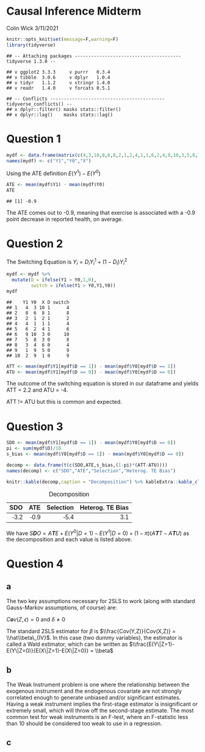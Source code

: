 Causal Inference Midterm
================
Colin Wick
3/11/2021

``` r
knitr::opts_knit$set(message=F,warning=F)
library(tidyverse)
```

    ## -- Attaching packages --------------------------------------- tidyverse 1.3.0 --

    ## v ggplot2 3.3.3     v purrr   0.3.4
    ## v tibble  3.0.6     v dplyr   1.0.4
    ## v tidyr   1.1.2     v stringr 1.4.0
    ## v readr   1.4.0     v forcats 0.5.1

    ## -- Conflicts ------------------------------------------ tidyverse_conflicts() --
    ## x dplyr::filter() masks stats::filter()
    ## x dplyr::lag()    masks stats::lag()

# Question 1

``` r
mydf <- data.frame(matrix(c(4,3,10,8,6,8,2,1,2,4,1,1,6,2,4,9,10,3,5,8,3,3,4,6,1,9,5,2,9,1),ncol = 3,byrow = TRUE))
names(mydf) <- c("Y1","Y0","X")
```

Using the ATE definition *E*(*Y*<sup>1</sup>) − *E*(*Y*<sup>0</sup>)

``` r
ATE <- mean(mydf$Y1) - mean(mydf$Y0)
ATE
```

    ## [1] -0.9

The ATE comes out to -0.9, meaning that exercise is associated with a
-0.9 point decrease in reported health, on average.

# Question 2

The Switching Equation is
*Y*<sub>*i*</sub> = *D*<sub>*i*</sub>*Y*<sub>*i*</sub><sup>1</sup> + (1 − *D*<sub>*i*</sub>)*Y*<sub>*i*</sub><sup>2</sup>

``` r
mydf <- mydf %>%
  mutate(D = ifelse(Y1 > Y0,1,0),
         switch = ifelse(Y1 > Y0,Y1,Y0))
mydf
```

    ##    Y1 Y0  X D switch
    ## 1   4  3 10 1      4
    ## 2   8  6  8 1      8
    ## 3   2  1  2 1      2
    ## 4   4  1  1 1      4
    ## 5   6  2  4 1      6
    ## 6   9 10  3 0     10
    ## 7   5  8  3 0      8
    ## 8   3  4  6 0      4
    ## 9   1  9  5 0      9
    ## 10  2  9  1 0      9

``` r
ATT <- mean(mydf$Y1[mydf$D == 1]) - mean(mydf$Y0[mydf$D == 1])
ATU <- mean(mydf$Y1[mydf$D == 0]) - mean(mydf$Y0[mydf$D == 0])
```

The outcome of the switching equation is stored in our dataframe and
yields ATT = 2.2 and ATU = -4.

ATT != ATU but this is common and expected.

# Question 3

``` r
SDO <- mean(mydf$Y1[mydf$D == 1]) - mean(mydf$Y0[mydf$D == 0]) 
pi <- sum(mydf$D)/10
s_bias <- mean(mydf$Y0[mydf$D == 1]) - mean(mydf$Y0[mydf$D == 0])

decomp <- data.frame(t(c(SDO,ATE,s_bias,(1-pi)*(ATT-ATU))))
names(decomp) <- c("SDO","ATE","Selection","Heterog. TE Bias")

knitr::kable(decomp,caption = "Decomposition") %>% kableExtra::kable_classic_2()
```

<table class=" lightable-classic-2" style="font-family: &quot;Arial Narrow&quot;, &quot;Source Sans Pro&quot;, sans-serif; margin-left: auto; margin-right: auto;">
<caption>
Decomposition
</caption>
<thead>
<tr>
<th style="text-align:right;">
SDO
</th>
<th style="text-align:right;">
ATE
</th>
<th style="text-align:right;">
Selection
</th>
<th style="text-align:right;">
Heterog. TE Bias
</th>
</tr>
</thead>
<tbody>
<tr>
<td style="text-align:right;">
-3.2
</td>
<td style="text-align:right;">
-0.9
</td>
<td style="text-align:right;">
-5.4
</td>
<td style="text-align:right;">
3.1
</td>
</tr>
</tbody>
</table>

We have
*S**D**O* = *A**T**E* + *E*(*Y*<sup>0</sup>\|*D* = 1) − *E*(*Y*<sup>1</sup>\|*D* = 0) + (1 − *π*)(*A**T**T* − *A**T**U*)
as the decomposition and each value is listed above.

# Question 4

## a

The two key assumptions necessary for 2SLS to work (along with standard
Gauss-Markov assumptions, of course) are:

*C**o**v*(*Z*, *ϵ*) = 0 and *δ* ≠ 0

The standard 2SLS estimator for *β* is
$\\frac{Cov(Y,Z)}{Cov(X,Z)} = \\hat\\beta\_{IV}$. In this case (two
dummy variables), the estimator is called a Wald estimator, which can be
written as $\\frac{E(Y\|Z=1)-E(Y\|Z=0)}{E(X\|Z=1)-E(X\|Z=0)} = \\beta$

## b

The Weak Instrument problem is one where the relationship between the
exogenous instrument and the endogenous covariate are not strongly
correlated enough to generate unbiased and/or significant estimates.
Having a weak instrument implies the first-stage estimator is
insignificant or extremely small, which will throw off the second-stage
estimate. The most common test for weak instruments is an F-test, where
an F-statistic less than 10 should be considered too weak to use in a
regression.

## c
